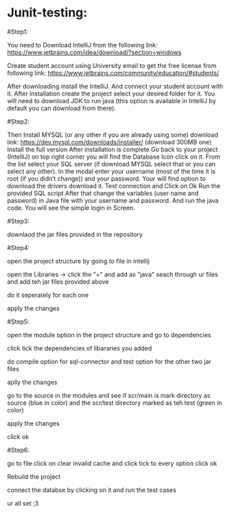 # Junit-testing:

#Step1: 


You need to Download IntelliJ from the following link:
https://www.jetbrains.com/idea/download/?section=windows

Create student account using University email to get the free license from following
link: https://www.jetbrains.com/community/education/#students/

After downloading install the IntelliJ. And connect your student account with it.
After installation create the project select your desired folder for it. You will need to
download JDK to run java (this option is available in IntelliJ by default you can download
from there).


#Step2: 


Then Install MYSQL (or any other if you are already using some) download link:
https://dev.mysql.com/downloads/installer/ (download 300MB one)
Install the full version 
After installation is complete Go back to your project (IntelliJ) on top right corner you will
find the Database Icon click on it. From the list select your SQL server (if download MYSQL
select that or you can select any other).
In the modal enter your username (most of the time it is root (if you didn’t change)) and
your password.
Your will find option to download the drivers download it. Test connection and Click on Ok
Run the provided SQL script
After that change the variables (user name and password) in Java file with your username
and password. And run the java code. You will see the simple login in Screen.


#Step3:


downlaod the jar files provided in the repository 


#Step4:


open the project structure by going to file in intellij

open the Libraries -> click the "+" and add as "java" seach through ur files and add teh jar files provided above

do it seperately for each one

apply the changes


#Step5:


open the module option in the project structure and go to dependencies

click tick the dependencies of libararies you added 

do compile option for sql-connector and test option for the other two jar files

aplly the changes

go to the source in the modules and see if scr/main is mark directory as source (blue in color)
and  the scr/test directory marked as teh test (green in color)

apply the changes

click ok


#Step6:

go to file click on clear invalid cache and click tick to every option click ok

Rebuild the project 

connect the databse by clicking on it and run the test cases 

ur all set ;3

